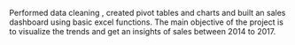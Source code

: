 Performed data cleaning , created pivot tables and charts and built an sales dashboard using basic excel functions. The main objective of the project is to visualize the trends and get an insights of sales between 2014 to 2017.
